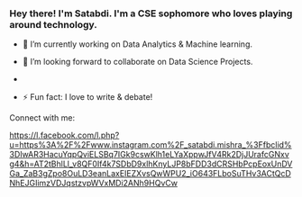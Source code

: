 ### Hey there! I'm Satabdi. I'm a CSE sophomore who loves playing around technology. 


- 🔭 I’m currently working on Data Analytics & Machine learning.

- 👯 I’m looking forward to collaborate on Data Science Projects.
-
- ⚡ Fun fact: I love to write & debate!


Connect with me:

https://l.facebook.com/l.php?u=https%3A%2F%2Fwww.instagram.com%2F_satabdi.mishra_%3Ffbclid%3DIwAR3HacuYqpQviELSBq7IGk9cswKlh1eLYaXppwJfV4Rk2DjJUrafcGNxvg4&h=AT2tBhlLl_v8QF0If4k7SDbD9xlhKnyLJP8bFDD3dCRSHbPcpEoxUnDVGa_ZaB3gZpo8OuLD3eanLaxEIEZXvsQwWPU2_iO643FLboSuTHv3ACtQcDNhEJGIimzVDJqstzvpWVxMDi2ANh9HQvCw




